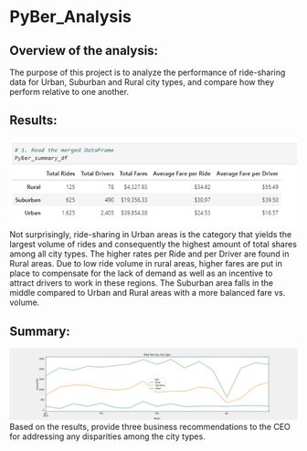 # PyBer_Analysis

## Overview of the analysis: 
The purpose of this project is to analyze the performance of ride-sharing data for Urban, Suburban and Rural city types, and compare how they perform relative to one another.


## Results: 
![](./Resources/PyBer_summary.png)
Not surprisingly, ride-sharing in Urban areas is the category that yields the largest volume of rides and consequently the highest amount of total shares among all city types.
The higher rates per Ride and per Driver are found in Rural areas. Due to low ride volume in rural areas, higher fares are put in place to compensate for the lack of demand as well as an incentive to attract drivers to work in these regions.
The Suburban area falls in the middle compared to Urban and Rural areas with a more balanced fare vs. volume. 


## Summary: 
![](./Resources/Pyber_fare_summary.png)
Based on the results, provide three business recommendations to the CEO for addressing any disparities among the city types.
